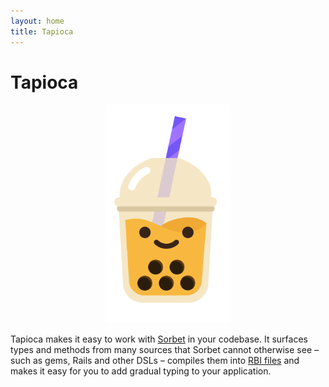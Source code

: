 ```yaml
---
layout: home
title: Tapioca
---
```


# Tapioca

<p align="center">
  <img alt="Tapioca logo" width="200" src="tapioca-logo.svg" />
</p>

Tapioca makes it easy to work with [Sorbet](https://sorbet.org) in your codebase.
It surfaces types and methods from many sources that Sorbet cannot otherwise see – such as gems,
Rails and other DSLs – compiles them into [RBI files](https://sorbet.org/docs/rbi) and makes it easy for you to add
gradual typing to your application.

